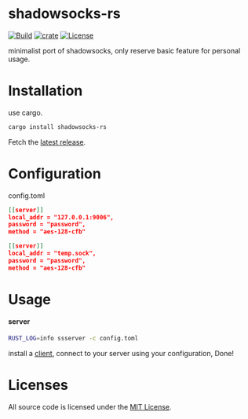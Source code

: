 # shadowsocks-rs

[![Build](https://github.com/cssivision/shadowsocks-rs/workflows/build/badge.svg)](
https://github.com/cssivision/shadowsocks-rs/actions)
[![crate](https://img.shields.io/crates/v/shadowsocks-rs.svg)](https://crates.io/crates/shadowsocks-rs)
[![License](http://img.shields.io/badge/license-mit-blue.svg)](https://github.com/cssivision/shadowsocks-rs/blob/master/LICENSE)

minimalist port of shadowsocks, only reserve basic feature for personal usage.

# Installation
use cargo.
```sh
cargo install shadowsocks-rs
```
Fetch the [latest release](https://github.com/cssivision/shadowsocks-rs/releases).
# Configuration
config.toml
```json
[[server]]
local_addr = "127.0.0.1:9006",
password = "password",
method = "aes-128-cfb"

[[server]]
local_addr = "temp.sock",
password = "password",
method = "aes-128-cfb"
```

# Usage 
#### server
```sh
RUST_LOG=info ssserver -c config.toml
```

install a [client](https://shadowsocks.org/en/download/clients.html), connect to your server using your configuration, Done!

# Licenses

All source code is licensed under the [MIT License](https://github.com/cssivision/shadowsocks-rs/blob/master/LICENSE).
